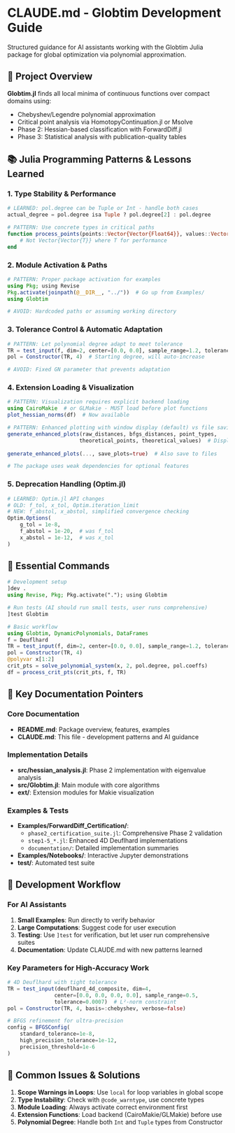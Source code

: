 # CLAUDE.md - Globtim Development Guide

Structured guidance for AI assistants working with the Globtim Julia package for global optimization via polynomial approximation.

## 🎯 Project Overview

**Globtim.jl** finds all local minima of continuous functions over compact domains using:
- Chebyshev/Legendre polynomial approximation 
- Critical point analysis via HomotopyContinuation.jl or Msolve
- Phase 2: Hessian-based classification with ForwardDiff.jl
- Phase 3: Statistical analysis with publication-quality tables

## 📚 Julia Programming Patterns & Lessons Learned

### 1. **Type Stability & Performance**
```julia
# LEARNED: pol.degree can be Tuple or Int - handle both cases
actual_degree = pol.degree isa Tuple ? pol.degree[2] : pol.degree

# PATTERN: Use concrete types in critical paths
function process_points(points::Vector{Vector{Float64}}, values::Vector{Float64})
    # Not Vector{Vector{T}} where T for performance
end
```

### 2. **Module Activation & Paths**
```julia
# PATTERN: Proper package activation for examples
using Pkg; using Revise
Pkg.activate(joinpath(@__DIR__, "../"))  # Go up from Examples/
using Globtim

# AVOID: Hardcoded paths or assuming working directory
```

### 3. **Tolerance Control & Automatic Adaptation**
```julia
# PATTERN: Let polynomial degree adapt to meet tolerance
TR = test_input(f, dim=2, center=[0.0, 0.0], sample_range=1.2, tolerance=0.001)
pol = Constructor(TR, 4)  # Starting degree, will auto-increase

# AVOID: Fixed GN parameter that prevents adaptation
```

### 4. **Extension Loading & Visualization**
```julia
# PATTERN: Visualization requires explicit backend loading
using CairoMakie  # or GLMakie - MUST load before plot functions
plot_hessian_norms(df)  # Now available

# PATTERN: Enhanced plotting with window display (default) vs file saving
generate_enhanced_plots(raw_distances, bfgs_distances, point_types, 
                       theoretical_points, theoretical_values)  # Display in windows
                       
generate_enhanced_plots(..., save_plots=true)  # Also save to files

# The package uses weak dependencies for optional features
```

### 5. **Deprecation Handling (Optim.jl)**
```julia
# LEARNED: Optim.jl API changes
# OLD: f_tol, x_tol, Optim.iteration_limit
# NEW: f_abstol, x_abstol, simplified convergence checking
Optim.Options(
    g_tol = 1e-8,
    f_abstol = 1e-20,  # was f_tol
    x_abstol = 1e-12,  # was x_tol
)
```

## 🚀 Essential Commands

```julia
# Development setup
]dev .
using Revise, Pkg; Pkg.activate("."); using Globtim

# Run tests (AI should run small tests, user runs comprehensive)
]test Globtim

# Basic workflow
using Globtim, DynamicPolynomials, DataFrames
f = Deuflhard
TR = test_input(f, dim=2, center=[0.0, 0.0], sample_range=1.2, tolerance=0.001)
pol = Constructor(TR, 4)
@polyvar x[1:2] 
crit_pts = solve_polynomial_system(x, 2, pol.degree, pol.coeffs)
df = process_crit_pts(crit_pts, f, TR)
```

## 📁 Key Documentation Pointers

### Core Documentation
- **README.md**: Package overview, features, examples
- **CLAUDE.md**: This file - development patterns and AI guidance

### Implementation Details
- **src/hessian_analysis.jl**: Phase 2 implementation with eigenvalue analysis
- **src/Globtim.jl**: Main module with core algorithms
- **ext/**: Extension modules for Makie visualization

### Examples & Tests
- **Examples/ForwardDiff_Certification/**: 
  - `phase2_certification_suite.jl`: Comprehensive Phase 2 validation
  - `step1-5_*.jl`: Enhanced 4D Deuflhard implementations
  - `documentation/`: Detailed implementation summaries
- **Examples/Notebooks/**: Interactive Jupyter demonstrations
- **test/**: Automated test suite

## 🔧 Development Workflow

### For AI Assistants
1. **Small Examples**: Run directly to verify behavior
2. **Large Computations**: Suggest code for user execution
3. **Testing**: Use `]test` for verification, but let user run comprehensive suites
4. **Documentation**: Update CLAUDE.md with new patterns learned

### Key Parameters for High-Accuracy Work
```julia
# 4D Deuflhard with tight tolerance
TR = test_input(deuflhard_4d_composite, dim=4,
               center=[0.0, 0.0, 0.0, 0.0], sample_range=0.5,
               tolerance=0.0007)  # L²-norm constraint
pol = Constructor(TR, 4, basis=:chebyshev, verbose=false)

# BFGS refinement for ultra-precision
config = BFGSConfig(
    standard_tolerance=1e-8,
    high_precision_tolerance=1e-12,
    precision_threshold=1e-6
)
```

## 🐛 Common Issues & Solutions

1. **Scope Warnings in Loops**: Use `local` for loop variables in global scope
2. **Type Instability**: Check with `@code_warntype`, use concrete types
3. **Module Loading**: Always activate correct environment first
4. **Extension Functions**: Load backend (CairoMakie/GLMakie) before use
5. **Polynomial Degree**: Handle both `Int` and `Tuple` types from Constructor 